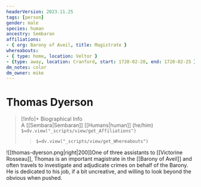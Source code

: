 ```yaml
---
headerVersion: 2023.11.25
tags: [person]
gender: male
species: human
ancestry: Sembaran
affiliations:
- { org: Barony of Aveil, title: Magistrate }
whereabouts:
- { type: home, location: Veltor }
- {type: away, location: Cranford, start: 1720-02-20, end: 1720-02-25 }
dm_notes: color
dm_owner: mike
---
```

# Thomas Dyerson
>[!info]+ Biographical Info  
> A [[Sembara|Sembaran]] [[Humans|human]] (he/him)  
> `$=dv.view("_scripts/view/get_Affiliations")`  
>> `$=dv.view("_scripts/view/get_Whereabouts")`

![[thomas-dyerson.png|right|200]]One of three assistants to [[Victorine Rosseau]], Thomas is an important magistrate in the [[Barony of Aveil]] and often travels to investigate and adjudicate crimes on behalf of the Barony. He is dedicated to his job, if a bit uncreative, and willing to look beyond the obvious when pushed.